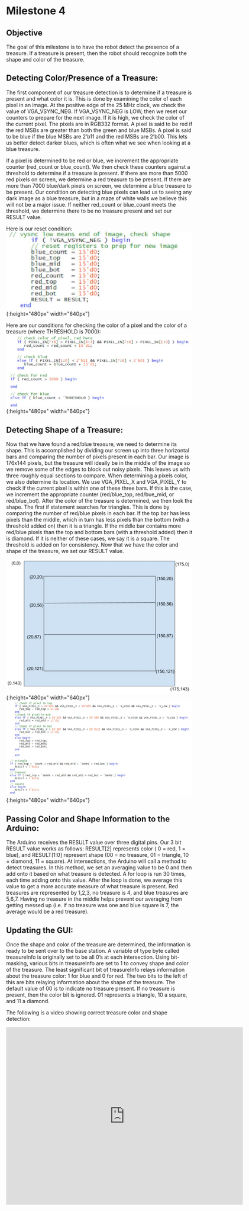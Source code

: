 # Milestone 4

## Objective
The goal of this milestone is to have the robot detect the presence of a treasure. If a treasure is present, then the robot should recognize both the shape and color of the treasure.

## Detecting Color/Presence of a Treasure:

The first component of our treasure detection is to determine if a treasure is present and what color it is. This is done by examining the color of each pixel in an image. At the positive edge of the 25 MHz clock, we check the value of VGA_VSYNC_NEG. If VGA_VSYNC_NEG is LOW, then we reset our counters to prepare for the next image. If it is high, we check the color of the current pixel. The pixels are in RGB332 format. A pixel is said to be red if the red MSBs are greater than both the green and blue MSBs. A pixel is said to be blue if the blue MSBs are 2’b11 and the red MSBs are 2’b00. This lets us better detect darker blues, which is often what we see when looking at a blue treasure.  

If a pixel is determined to be red or blue, we increment the appropriate counter (red_count or blue_count). We then check these counters against a threshold to determine if a treasure is present. If there are more than 5000 red pixels on screen, we determine a red treasure to be present. If there are more than 7000 blue/dark pixels on screen, we determine a blue treasure to be present. Our condition on detecting blue pixels can lead us to seeing any dark image as a blue treasure, but in a maze of white walls we believe this will not be a major issue. If neither red_count or blue_count meets the threshold, we determine there to be no treasure present and set our RESULT value.

Here is our reset condition:
![](images/resetCondition.JPG){:height="480px" width="640px"}

Here are our conditions for checking the color of a pixel and the color of a treasure (where THRESHOLD is 7000):
![](images/colorCheck.JPG){:height="480px" width="640px"}


## Detecting Shape of a Treasure:

Now that we have found a red/blue treasure, we need to determine its shape. This is accomplished by dividing our screen up into three horizontal bars and comparing the number of pixels present in each bar. Our image is 176x144 pixels, but the treasure will ideally be in the middle of the image so we remove some of the edges to block out noisy pixels. This leaves us with three roughly equal sections to compare. When determining a pixels color, we also determine its location. We use VGA_PIXEL_X and VGA_PIXEL_Y to check if the current pixel is within one of these three bars. If this is the case, we increment the appropriate counter (red/blue_top, red/bue_mid, or red/blue_bot). After the color of the treasure is determined, we then look the shape. The first if statement searches for triangles. This is done by comparing the number of red/blue pixels in each bar. If the top bar has less pixels than the middle, which in turn has less pixels than the bottom (with a threshold added on) then it is a triangle. If the middle bar contains more red/blue pixels than the top and bottom bars (with a threshold added) then it is diamond. If it is neither of these cases, we say it is a square. The threshold is added on for consistency. Now that we have the color and shape of the treasure, we set our RESULT value.

![](images/grid.JPG){:height="480px" width="640px"}
![](images/ms4last.JPG){:height="480px" width="640px"}

## Passing Color and Shape Information to the Arduino:
The Arduino receives the RESULT value over three digital pins.  Our 3 bit RESULT value works as follows: RESULT[2] represents color ( 0 = red, 1 = blue), and RESULT[1:0] represent shape (00 = no treasure, 01 = triangle, 10 = diamond, 11 = square). At intersections, the Arduino will call a method to detect treasures. In this method, we set an averaging value to be 0 and then add onto it based on what treasure is detected. A for loop is run 30 times, each time adding onto this value. After the loop is done, we average this value to get a more accurate measure of what treasure is present. Red treasures are represented by 1,2,3, no treasure is 4, and blue treasures are 5,6,7. Having no treasure in the middle helps prevent our averaging from getting messed up (i.e. if no treasure was one and blue square is 7, the average would be a red treasure).

## Updating the GUI:
Once the shape and color of the treasure are determined, the information is ready to be sent over to the base station. A variable of type byte called treasureInfo is originally set to be all 0’s at each intersection. Using bit-masking, various bits in treasureInfo are set to 1 to convey shape and color of the treasure. The least significant bit of treasureInfo relays information about the treasure color: 1 for blue and 0 for red. The two bits to the left of this are bits relaying information about the shape of the treasure. The default value of 00 is to indicate no treasure present. If no treasure is present, then the color bit is ignored. 01 represents a triangle, 10 a square, and 11 a diamond.

The following is a video showing correct treasure color and shape detection:
<iframe width="640" height="480" src="https://www.youtube.com/embed/3EdZmnrd0xw" frameborder="0" allowfullscreen></iframe> 